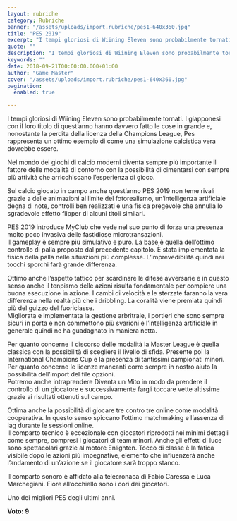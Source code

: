 ```yaml
---
layout: rubriche
category: Rubriche
banner: "/assets/uploads/import.rubriche/pes1-640x360.jpg"
title: "PES 2019"
excerpt: "I tempi gloriosi di Wiining Eleven sono probabilmente tornati. I giapponesi con il loro titolo di quest’anno hanno davvero fatto le cose in grande e, nonostante la perdita della licenza della Champions League, Pes rappresenta un ottimo esempio di come una simulazione calcistica vera dovrebbe essere. Nel mondo dei giochi di calcio moderni diventa sempre [&hellip"
quote: ""
description: "I tempi gloriosi di Wiining Eleven sono probabilmente tornati. I giapponesi con il loro titolo di quest’anno hanno davvero fatto le cose in grande e, nonostante la perdita della licenza della Champions League, Pes rappresenta un ottimo esempio di come una simulazione calcistica vera dovrebbe essere. Nel mondo dei giochi di calcio moderni diventa sempre [&hellip"
keywords: ""
date: 2018-09-21T00:00:00.000+01:00
author: "Game Master"
cover: "/assets/uploads/import.rubriche/pes1-640x360.jpg"
pagination:
  enabled: true

---
```


I tempi gloriosi di Wiining Eleven sono probabilmente tornati. I giapponesi con il loro titolo di quest’anno hanno davvero fatto le cose in grande e, nonostante la perdita della licenza della Champions League, Pes rappresenta un ottimo esempio di come una simulazione calcistica vera dovrebbe essere.

Nel mondo dei giochi di calcio moderni diventa sempre più importante il fattore delle modalità di contorno con la possibilità di cimentarsi con sempre più attività che arricchiscano l’esperienza di gioco.

Sul calcio giocato in campo anche quest’anno PES 2019 non teme rivali grazie a delle animazioni al limite del fotorealismo, un’intelligenza artificiale degna di note, controlli ben realizzati e una fisica pregevole che annulla lo sgradevole effetto flipper di alcuni titoli similari.

PES 2019 introduce MyClub che vede nel suo punto di forza una presenza molto poco invasiva delle fastidiose microtransazioni.  
Il gameplay è sempre più simulativo e puro. La base è quella dell’ottimo controllo di palla proposto dal precedente capitolo. È stata implementata la fisica della palla nelle situazioni più complesse. L’imprevedibilità quindi nei tocchi sporchi farà grande differenza.

Ottimo anche l’aspetto tattico per scardinare le difese avversarie e in questo senso anche il tenpismo delle azioni risulta fondamentale per compiere una buona esecuzione in azione. I cambi di velocità e le sterzate faranno la vera differenza nella realtà più che i dribbling. La coralità viene premiata quindi più del guizzo del fuoriclasse.  
Migliorata e implementata la gestione arbritrale, i portieri che sono sempre sicuri in porta e non commettono più svarioni e l’intelligenza artificiale in generale quindi ne ha guadagnato in maniera netta.

Per quanto concerne il discorso delle modalità la Master League è quella classica con la possibilità di scegliere il livello di sfida. Presente poi la International Champions Cup e la presenza di tantissimi campionati minori. Per quanto concerne le licenze mancanti corre sempre in nostro aiuto la possibilità dell’import del file opzioni.  
Potremo anche intraprendere Diventa un Mito in modo da prendere il controllo di un giocatore e successivamente fargli toccare vette altissime grazie ai risultati ottenuti sul campo.

Ottima anche la possibilità di giocare tre contro tre online come modalità cooperativa. In questo senso spiccano l’ottimo matchmaking e l’assenza di lag durante le sessioni online.  
Il comparto tecnico è eccezionale con giocatori riprodotti nei minimi dettagli come sempre, compresi i giocatori di team minori. Anche gli effetti di luce sono spettacolari grazie al motore Enlighten. Tocco di classe è la fatica visibile dopo le azioni più impegnative, elemento che influenzerà anche l’andamento di un’azione se il giocatore sarà troppo stanco.

Il comparto sonoro è affidato alla telecronaca di Fabio Caressa e Luca Marchegiani. Fiore all’occhiello sono i cori dei giocatori.

Uno dei migliori PES degli ultimi anni.

**Voto: 9**